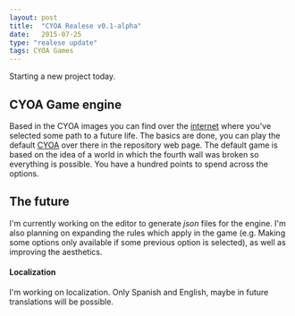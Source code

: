 ```yaml
---
layout: post
title:  "CYOA Realese v0.1-alpha"
date:   2015-07-25
type: "realese update"
tags: CYOA Games
---
```


Starting a new project today.

## CYOA Game engine

Based in the CYOA images you can find over the [internet](http://www.reddit.com/r/makeyourchoice/) where you've selected some path to a future life.  The basics are done, you can play the default [CYOA](http://eu271.github.io/CYOA/) over there in the repository web page. The default game is based on the idea of a world in which the fourth wall was broken so everything is possible. You have a hundred points to spend across the options.

## The future

I'm currently working on the editor to generate *json* files for the engine. I'm also planning on expanding the rules which apply in the game (e.g. Making some options only available if some previous option is selected), as well as improving the aesthetics.

#### Localization

I'm working on localization. Only Spanish and English, maybe in future translations will be possible.
